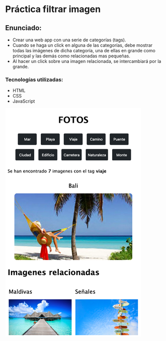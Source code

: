 # Práctica filtrar imagen

## Enunciado:

 - Crear una web app con una serie de categorías (tags).
 - Cuando se haga un click en alguna de las categorías, debe mostrar todas las imágenes de dicha categoría, una de ellas en grande como principal y las demás como relacionadas mas pequeñas.
 - Al hacer un click sobre una imagen relacionada, se intercambiará por la grande.

### Tecnologías utilizadas:

 - HTML
 - CSS
 - JavaScript

 ![Aplicación Web para filtrar las imagenes](assets/img/web-app-filtrar-fotos.png)
